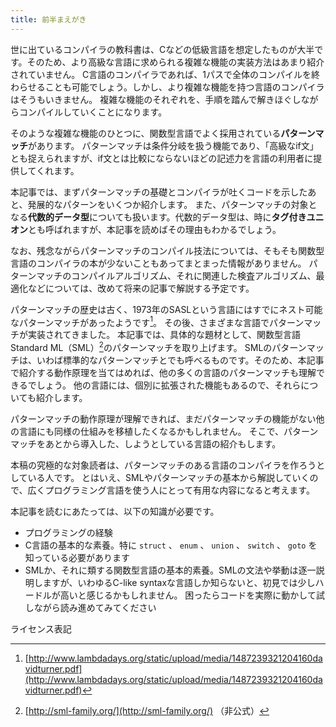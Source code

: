 ```yaml
---
title: 前半まえがき
---
```


世に出ているコンパイラの教科書は、Cなどの低級言語を想定したものが大半です。そのため、より高級な言語に求められる複雑な機能の実装方法はあまり紹介されていません。
C言語のコンパイラであれば、1パスで全体のコンパイルを終わらせることも可能でしょう。しかし、より複雑な機能を持つ言語のコンパイラはそうもいきません。
複雑な機能のそれぞれを、手順を踏んで解きほぐしながらコンパイルしていくことになります。

そのような複雑な機能のひとつに、関数型言語でよく採用されている**パターンマッチ**があります。
パターンマッチは条件分岐を扱う機能であり、「高級なif文」とも捉えられますが、if文とは比較にならないほどの記述力を言語の利用者に提供してくれます。

本記事では、まずパターンマッチの基礎とコンパイラが吐くコードを示したあと、発展的なパターンをいくつか紹介します。
また、パターンマッチの対象となる**代数的データ型**についても扱います。代数的データ型は、時に**タグ付きユニオン**とも呼ばれますが、本記事を読めばその理由もわかるでしょう。

なお、残念ながらパターンマッチのコンパイル技法については、そもそも関数型言語のコンパイラの本が少ないこともあってまとまった情報がありません。
パターンマッチのコンパイルアルゴリズム、それに関連した検査アルゴリズム、最適化などについては、改めて将来の記事で解説する予定です。

パターンマッチの歴史は古く、1973年のSASLという言語にはすでにネスト可能なパターンマッチがあったようです[^1]。
その後、さまざまな言語でパターンマッチが実装されてきました。
本記事では、具体的な題材として、関数型言語Standard ML（SML）[^sml]のパターンマッチを取り上げます。
SMLのパターンマッチは、いわば標準的なパターンマッチとでも呼べるものです。そのため、本記事で紹介する動作原理を当てはめれば、他の多くの言語のパターンマッチも理解できるでしょう。
他の言語には、個別に拡張された機能もあるので、それらについても紹介します。

[^1]: [http://www.lambdadays.org/static/upload/media/1487239321204160davidturner.pdf](http://www.lambdadays.org/static/upload/media/1487239321204160davidturner.pdf)
[^sml]: [http://sml-family.org/](http://sml-family.org/) （非公式）

パターンマッチの動作原理が理解できれば、まだパターンマッチの機能がない他の言語にも同様の仕組みを移植したくなるかもしれません。
そこで、パターンマッチをあとから導入した、しようとしている言語の紹介もします。

本稿の究極的な対象読者は、パターンマッチのある言語のコンパイラを作ろうとしている人です。
とはいえ、SMLやパターンマッチの基本から解説していくので、広くプログラミング言語を使う人にとって有用な内容になると考えます。

本記事を読むにあたっては、以下の知識が必要です。

* プログラミングの経験
* C言語の基本的な素養。特に `struct` 、 `enum` 、 `union` 、 `switch` 、 `goto` を知っている必要があります
* SMLか、それに類する関数型言語の基本的素養。SMLの文法や挙動は逐一説明しますが、いわゆるC-like syntaxな言語しか知らないと、初見では少しハードルが高いと感じるかもしれません。
  困ったらコードを実際に動かして試しながら読み進めてみてください


ライセンス表記
